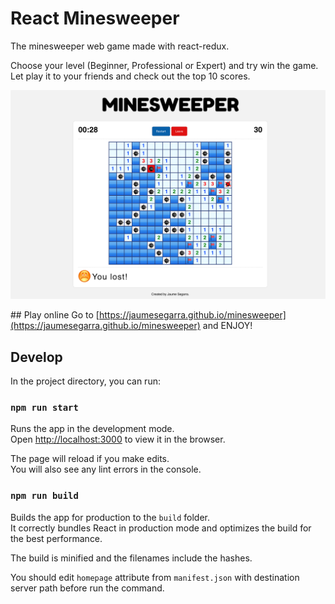 # React Minesweeper 
The minesweeper web game made with react-redux.

Choose your level (Beginner, Professional or Expert) and try win the game. Let play it to your friends and check out the top 10 scores.

![Screenshoot](screenshoot.png)

## Play online 
Go to [https://jaumesegarra.github.io/minesweeper](https://jaumesegarra.github.io/minesweeper) and ENJOY!

## Develop

In the project directory, you can run:

### `npm run start`

Runs the app in the development mode.<br>
Open [http://localhost:3000](http://localhost:3000) to view it in the browser.

The page will reload if you make edits.<br>
You will also see any lint errors in the console.

### `npm run build`

Builds the app for production to the `build` folder.<br>
It correctly bundles React in production mode and optimizes the build for the best performance.

The build is minified and the filenames include the hashes.<br>

You should edit `homepage` attribute from `manifest.json` with destination server path before run the command.
